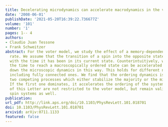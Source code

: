 ```yaml
---
title: Decelerating microdynamics can accelerate macrodynamics in the voter model
date: '2008-06-01'
publishDate: '2021-05-20T16:39:22.736677Z'
volume: '101'
number: '1'
pages: 1-- 4
authors:
- Claudio Juan Tessone
- Frank Schweitzer
abstract: For the voter model, we study the effect of a memory-dependent transition
  rate. We assume that the transition of a spin into the opposite state decreases
  with the time it has been in its current state. Counterintuitively, we find that
  the time to reach a macroscopically ordered state can be accelerated by slowing
  down the microscopic dynamics in this way. This holds for different network topologies,
  including fully connected ones. We find that the ordering dynamics is governed by
  two competing processes which either stabilize the majority or the minority state.
  If the first one dominates, it accelerates the ordering of the system. The conclusions
  of this Letter are not restricted to the voter model, but remain valid to many other
  spin systems as well.
publication:
url_pdf: http://link.aps.org/doi/10.1103/PhysRevLett.101.018701
doi: 10.1103/PhysRevLett.101.018701
arxivid: arXiv:0711.1133
featured: false
---
```

